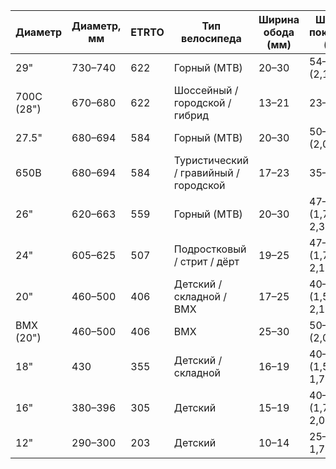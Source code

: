 | Диаметр   | Диаметр, мм | ETRTO | Тип велосипеда                       | Ширина обода (мм) | Ширина покрышки (мм)   |
|-----------|-------------|-------|---------------------------------------|-------------------|------------------------|
| 29"       | 730–740     | 622   | Горный (MTB)                          | 20–30             | 54–60 (2,1–2,4")       |
| 700C (28")| 670–680     | 622   | Шоссейный / городской / гибрид        | 13–21             | 23–28                  |
| 27.5"     | 680–694     | 584   | Горный (MTB)                          | 20–30             | 50–60 (2,0–2,4")       |
| 650B      | 680–694     | 584   | Туристический / гравийный / городской | 17–23             | 35–47                  |
| 26"       | 620–663     | 559   | Горный (MTB)                          | 20–30             | 47–60 (1,75–2,35")     |
| 24"       | 605–625     | 507   | Подростковый / стрит / дёрт           | 19–25             | 47–54 (1,75–2,125")    |
| 20"       | 460–500     | 406   | Детский / складной / BMX              | 17–25             | 40–54 (1,5–2,125")     |
| BMX (20") | 460–500     | 406   | BMX                                   | 25–30             | 50–60 (2,0–2,4")       |
| 18"       | 430         | 355   | Детский / складной                    | 16–19             | 40–47 (1,5–1,75")      |
| 16"       | 380–396     | 305   | Детский                               | 15–19             | 40–54 (1,75–2,0")      |
| 12"       | 290–300     | 203   | Детский                               | 10–14             | 25–47 (1–1,75")        |
